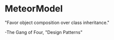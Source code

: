 # MeteorModel


"Favor object composition over class inheritance."

-The Gang of Four, "Design Patterns"
